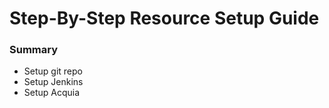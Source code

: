 # Step-By-Step Resource Setup Guide

### **Summary**

- Setup git repo
- Setup Jenkins
- Setup Acquia


